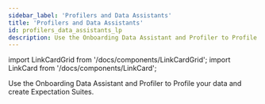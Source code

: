 ```yaml
---
sidebar_label: 'Profilers and Data Assistants'
title: 'Profilers and Data Assistants'
id: profilers_data_assistants_lp
description: Use the Onboarding Data Assistant and Profiler to Profile your data and create Expectation Suites.
---
```


import LinkCardGrid from '/docs/components/LinkCardGrid';
import LinkCard from '/docs/components/LinkCard';

<p class="DocItem__header-description">Use the Onboarding Data Assistant and Profiler to Profile your data and create Expectation Suites.</p>

<LinkCardGrid>
  <LinkCard topIcon label="Create an Expectation Suite with the Onboarding Data Assistant" description="Use the Onboarding Data Assistant to Profile your data and automate the generation of an Expectation Suite" href="/docs/guides/expectations/data_assistants/how_to_create_an_expectation_suite_with_the_onboarding_data_assistant" icon="/img/assistant_icon.svg" />
  <LinkCard topIcon label="Create an Expectation Suite with a Custom Profiler" description="Create an Expectation Suite with a Custom Profiler" href="/docs/guides/expectations/advanced/how_to_create_a_new_expectation_suite_using_rule_based_profilers" icon="/img/custom_expectation_icon.svg" />
</LinkCardGrid>